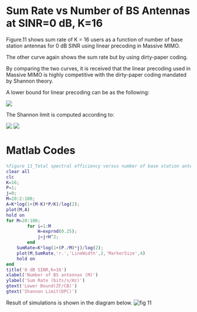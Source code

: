 # Sum Rate vs Number of BS Antennas at SINR=0 dB, K=16

Figure.11 shows sum rate of K = 16 users as a function of number of base station antennas for 0 dB SINR using linear precoding in Massive MIMO.

The other curve again shows the sum rate but by using dirty-paper coding.

By comparing the two curves, it is received that the linear precoding used in Massive MIMO is highly competitive with the dirty-paper coding mandated by Shannon theory. 

A lower bound for linear precoding can be as the following:

<img src="https://latex.codecogs.com/svg.latex?\small&space;C_{sum\,zf}>K\log_2({1+\frac{(M-K)\rho_d}{K}})" />

The Shannon limit is computed according to:

<img src="https://latex.codecogs.com/svg.latex?\small&space;C_{sum\,down}=\sup_a\{\log_2{\det{(I_M+\rho_dG_dD_aG_d^H)}}\}," />
<img src="https://latex.codecogs.com/svg.latex?\small&space;a\geq0,I^Ta=1" />


# Matlab Codes
```matlab
%figure 11_Total spectral efficiency versus number of base station antennas for K ¼ 16 users and 0.0 dB SINR.
clear all
clc
K=16;
P=1;
j=0;
M=20:2:100;
A=K*log(1+(M-K)*P/K)/log(2);
plot(M,A)
hold on
for M=20:100;
        for i=1:M
            H=exprnd(0.25);
            j=j+H^2;
        end
    SumRate=K*log(1+(P./M)*j)/log(2);
    plot(M,SumRate,'r.','LineWidth',2,'MarkerSize',4)
    hold on
end
title('0 dB SINR,K=16')
xlabel('Number of BS antennas (M)')
ylabel('Sum Rate (bits/s/Hz)')
gtext('Lower Bound(ZF/CB)')
gtext('Shannon Limit(DPC)')
```
Result of simulations is shown in the diagram below.
![fig 11](https://user-images.githubusercontent.com/66460485/118352284-e2743600-b575-11eb-9ee8-3825ff5cd239.jpg)
